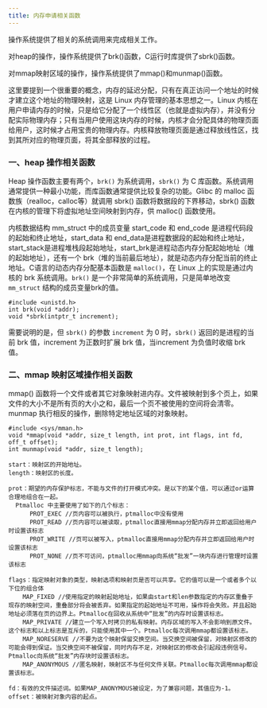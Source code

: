 ```yaml
---
title: 内存申请相关函数
---
```


操作系统提供了相关的系统调用来完成相关工作。

对heap的操作，操作系统提供了brk()函数，C运行时库提供了sbrk()函数。

对mmap映射区域的操作，操作系统提供了mmap()和munmap()函数。

这里要提到一个很重要的概念，内存的延迟分配，只有在真正访问一个地址的时候才建立这个地址的物理映射，这是 Linux 内存管理的基本思想之一。Linux 内核在用户申请内存的时候，只是给它分配了一个线性区（也就是虚拟内存），并没有分配实际物理内存；只有当用户使用这块内存的时候，内核才会分配具体的物理页面给用户，这时候才占用宝贵的物理内存。内核释放物理页面是通过释放线性区，找到其所对应的物理页面，将其全部释放的过程。 

### 一、heap 操作相关函数

Heap 操作函数主要有两个，`brk()` 为系统调用，`sbrk()` 为 C 库函数。系统调用通常提供一种最小功能，而库函数通常提供比较复杂的功能。Glibc 的 malloc 函数族（realloc，calloc等）就调用 sbrk() 函数将数据段的下界移动，sbrk() 函数在内核的管理下将虚拟地址空间映射到内存，供 malloc() 函数使用。 

内核数据结构 mm_struct 中的成员变量 start_code 和 end_code 是进程代码段的起始和终止地址，start_data 和 end_data是进程数据段的起始和终止地址，start_stack是进程堆栈段起始地址，start_brk是进程动态内存分配起始地址（堆的起始地址），还有一个 brk（堆的当前最后地址），就是动态内存分配当前的终止地址。C语言的动态内存分配基本函数是 `malloc()`，在 Linux 上的实现是通过内核的 brk 系统调用。`brk()` 是一个非常简单的系统调用，只是简单地改变 `mm_struct` 结构的成员变量brk的值。 

```
#include <unistd.h>
int brk(void *addr);
void *sbrk(intptr_t increment);
```

需要说明的是，但 `sbrk()` 的参数 `increment` 为 0 时，`sbrk()` 返回的是进程的当前 brk 值，increment 为正数时扩展 brk 值，当increment 为负值时收缩 brk 值。 

### 二、mmap 映射区域操作相关函数

mmap() 函数将一个文件或者其它对象映射进内存。文件被映射到多个页上，如果文件的大小不是所有页的大小之和，最后一个页不被使用的空间将会清零。munmap 执行相反的操作，删除特定地址区域的对象映射。

```
#include <sys/mman.h>
void *mmap(void *addr, size_t length, int prot, int flags, int fd, off_t offset);
int munmap(void *addr, size_t length);

start：映射区的开始地址。
length：映射区的长度。

prot：期望的内存保护标志，不能与文件的打开模式冲突。是以下的某个值，可以通过or运算合理地组合在一起。
  Ptmalloc 中主要使用了如下的几个标志： 
      PROT_EXEC //页内容可以被执行，ptmalloc中没有使用 
      PROT_READ //页内容可以被读取，ptmalloc直接用mmap分配内存并立即返回给用户时设置该标志 
      PROT_WRITE //页可以被写入，ptmalloc直接用mmap分配内存并立即返回给用户时设置该标志 
      PROT_NONE //页不可访问，ptmalloc用mmap向系统“批发”一块内存进行管理时设置该标志 

flags：指定映射对象的类型，映射选项和映射页是否可以共享。它的值可以是一个或者多个以下位的组合体 
    MAP_FIXED //使用指定的映射起始地址，如果由start和len参数指定的内存区重叠于现存的映射空间，重叠部分将会被丢弃。如果指定的起始地址不可用，操作将会失败。并且起始地址必须落在页的边界上。Ptmalloc在回收从系统中“批发”的内存时设置该标志。 
    MAP_PRIVATE //建立一个写入时拷贝的私有映射。内存区域的写入不会影响到原文件。这个标志和以上标志是互斥的，只能使用其中一个。Ptmalloc每次调用mmap都设置该标志。 
    MAP_NORESERVE //不要为这个映射保留交换空间。当交换空间被保留，对映射区修改的可能会得到保证。当交换空间不被保留，同时内存不足，对映射区的修改会引起段违例信号。Ptmalloc向系统“批发”内存块时设置该标志。 
    MAP_ANONYMOUS //匿名映射，映射区不与任何文件关联。Ptmalloc每次调用mmap都设置该标志。
    
fd：有效的文件描述词。如果MAP_ANONYMOUS被设定，为了兼容问题，其值应为-1。 
offset：被映射对象内容的起点。
```